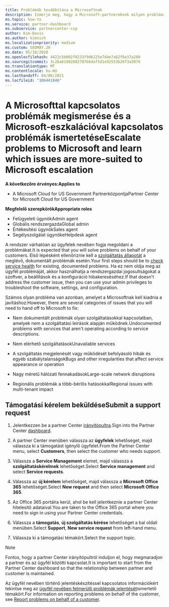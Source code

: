 ```yaml
---
title: Problémák továbbítása a Microsoftnak
description: Ismerje meg, hogy a Microsoft-partnereknek milyen problémákkal kell megoldaniuk ügyfeleik számára, és hogy milyen problémákra lehet szükségük a Microsoft számára.
ms.topic: how-to
ms.service: partner-dashboard
ms.subservice: partnercenter-csp
author: Kim-Davis
ms.author: kimnich
ms.localizationpriority: medium
ms.custom: SEOMAY.20
ms.date: 05/18/2020
ms.openlocfilehash: 4422c5b002f8233f9d6225e7d4e7a82f6e37a280
ms.sourcegitcommit: 3c26a61982082787bbdaf5d1e92553b26f3a5076
ms.translationtype: MT
ms.contentlocale: hu-HU
ms.lasthandoff: 04/06/2021
ms.locfileid: "106441846"
---
```

# <a name="escalate-problems-to-microsoft-and-learn-which-issues-are-more-suited-to-microsoft-escalation"></a><span data-ttu-id="eff3c-103">A Microsofttal kapcsolatos problémák megismerése és a Microsoft-eszkalációval kapcsolatos problémák ismertetése</span><span class="sxs-lookup"><span data-stu-id="eff3c-103">Escalate problems to Microsoft and learn which issues are more-suited to Microsoft escalation</span></span>  

<span data-ttu-id="eff3c-104">**A következőre érvényes:**</span><span class="sxs-lookup"><span data-stu-id="eff3c-104">**Applies to**</span></span>

- <span data-ttu-id="eff3c-105">A Microsoft Cloud for US Government Partnerközpontja</span><span class="sxs-lookup"><span data-stu-id="eff3c-105">Partner Center for Microsoft Cloud for US Government</span></span>

<span data-ttu-id="eff3c-106">**Megfelelő szerepkörök**</span><span class="sxs-lookup"><span data-stu-id="eff3c-106">**Appropriate roles**</span></span>

- <span data-ttu-id="eff3c-107">Felügyeleti ügynök</span><span class="sxs-lookup"><span data-stu-id="eff3c-107">Admin agent</span></span>
- <span data-ttu-id="eff3c-108">Globális rendszergazda</span><span class="sxs-lookup"><span data-stu-id="eff3c-108">Global admin</span></span>
- <span data-ttu-id="eff3c-109">Értékesítési ügynök</span><span class="sxs-lookup"><span data-stu-id="eff3c-109">Sales agent</span></span>
- <span data-ttu-id="eff3c-110">Segélyszolgálat ügynöke</span><span class="sxs-lookup"><span data-stu-id="eff3c-110">Helpdesk agent</span></span>

<span data-ttu-id="eff3c-111">A rendszer várhatóan az ügyfelek nevében fogja megoldani a problémákat.</span><span class="sxs-lookup"><span data-stu-id="eff3c-111">It is expected that you will solve problems on behalf of your customers.</span></span> <span data-ttu-id="eff3c-112">Első lépésként ellenőriznie kell a [szolgáltatás állapotát](check-service-health.md) a meglévő, dokumentált problémák esetén.</span><span class="sxs-lookup"><span data-stu-id="eff3c-112">Your first steps should be to [check service health](check-service-health.md) for existing, documented problems.</span></span> <span data-ttu-id="eff3c-113">Ha ez nem oldja meg az ügyfél problémáját, akkor használhatja a rendszergazdai jogosultságokat a szoftver, a beállítások és a konfiguráció hibakereséséhez.</span><span class="sxs-lookup"><span data-stu-id="eff3c-113">If that doesn't address the customer issue, then you can use your admin privileges to troubleshoot the software, settings, and configuration.</span></span>

<span data-ttu-id="eff3c-114">Számos olyan probléma van azonban, amelyet a Microsoftnak kell kiadnia a javításhoz:</span><span class="sxs-lookup"><span data-stu-id="eff3c-114">However, there are several categories of issues that you will need to hand off to Microsoft to fix:</span></span>

- <span data-ttu-id="eff3c-115">Nem dokumentált problémák olyan szolgáltatásokkal kapcsolatban, amelyek nem a szolgáltatási leírások alapján működnek.</span><span class="sxs-lookup"><span data-stu-id="eff3c-115">Undocumented problems with services that aren't operating according to service descriptions.</span></span>

- <span data-ttu-id="eff3c-116">Nem elérhető szolgáltatások</span><span class="sxs-lookup"><span data-stu-id="eff3c-116">Unavailable services</span></span>

- <span data-ttu-id="eff3c-117">A szolgáltatás megjelenését vagy működését befolyásoló hibák és egyéb szabálytalanságok</span><span class="sxs-lookup"><span data-stu-id="eff3c-117">Bugs and other irregularities that affect service appearance or operation</span></span>

- <span data-ttu-id="eff3c-118">Nagy méretű hálózati fennakadások</span><span class="sxs-lookup"><span data-stu-id="eff3c-118">Large-scale network disruptions</span></span>

- <span data-ttu-id="eff3c-119">Regionális problémák a több-bérlős hatásokkal</span><span class="sxs-lookup"><span data-stu-id="eff3c-119">Regional issues with multi-tenant impact</span></span>

## <a name="submit-a-support-request"></a><span data-ttu-id="eff3c-120">Támogatási kérelem beküldése</span><span class="sxs-lookup"><span data-stu-id="eff3c-120">Submit a support request</span></span>

1. <span data-ttu-id="eff3c-121">Jelentkezzen be a partner Center [irányítópultra](https://partner.microsoft.com/dashboard).</span><span class="sxs-lookup"><span data-stu-id="eff3c-121">Sign into the Partner Center [dashboard](https://partner.microsoft.com/dashboard).</span></span>

2. <span data-ttu-id="eff3c-122">A partner Center menüben válassza az **ügyfelek** lehetőséget, majd válassza ki a támogatást igénylő ügyfelet.</span><span class="sxs-lookup"><span data-stu-id="eff3c-122">From the Partner Center menu, select **Customers**, then select the customer who needs support.</span></span>

3. <span data-ttu-id="eff3c-123">Válassza a **Service Management** elemet, majd válassza a **szolgáltatáskérelmek** lehetőséget.</span><span class="sxs-lookup"><span data-stu-id="eff3c-123">Select **Service management** and select **Service requests**.</span></span>

4. <span data-ttu-id="eff3c-124">Válassza az **új kérelem** lehetőséget, majd válassza a **Microsoft Office 365** lehetőséget.</span><span class="sxs-lookup"><span data-stu-id="eff3c-124">Select **New request** and then select **Microsoft Office 365**.</span></span>

5. <span data-ttu-id="eff3c-125">Az Office 365 portálra kerül, ahol be kell jelentkeznie a partner Center hitelesítő adataival.</span><span class="sxs-lookup"><span data-stu-id="eff3c-125">You are taken to the Office 365 portal where you need to sign in using your Partner Center credentials.</span></span>

6. <span data-ttu-id="eff3c-126">Válassza a **támogatás**, **új szolgáltatás kérése** lehetőséget a bal oldali menüben.</span><span class="sxs-lookup"><span data-stu-id="eff3c-126">Select **Support**, **New service request** from left-hand menu.</span></span>

7. <span data-ttu-id="eff3c-127">Válassza ki a támogatási témakört.</span><span class="sxs-lookup"><span data-stu-id="eff3c-127">Select the support topic.</span></span>

>[!NOTE]
><span data-ttu-id="eff3c-128">Fontos, hogy a partner Center irányítópultról induljon el, hogy megmaradjon a partner és az ügyfél közötti kapcsolat.</span><span class="sxs-lookup"><span data-stu-id="eff3c-128">It is important to start from the Partner Center dashboard so that the relationship between partner and customer is maintained.</span></span> 

<span data-ttu-id="eff3c-129">Az ügyfél nevében történő jelentéskészítéssel kapcsolatos információkért tekintse meg az [ügyfél nevében felmerülő problémák jelentését](report-problems-on-behalf-of-a-customer.md)ismertető témakört.</span><span class="sxs-lookup"><span data-stu-id="eff3c-129">For information on reporting problems on behalf of the customer, see [Report problems on behalf of a customer](report-problems-on-behalf-of-a-customer.md).</span></span>

